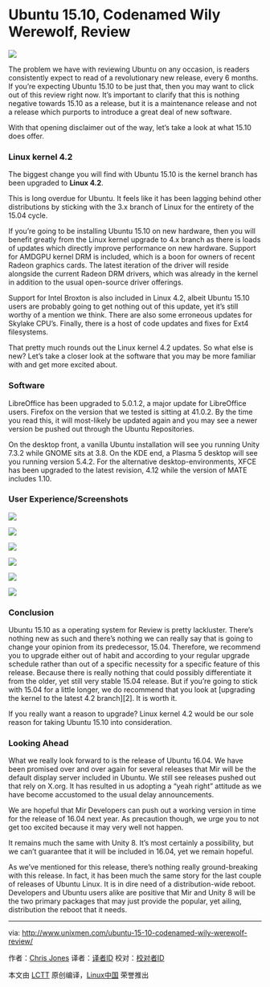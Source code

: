 Ubuntu 15.10, Codenamed Wily Werewolf, Review
================================================================================
![](http://1426826955.rsc.cdn77.org/wp-content/uploads/2015/10/Ubuntu-15.10-791x445.png)

The problem we have with reviewing Ubuntu on any occasion, is readers consistently expect to read of a revolutionary new release, every 6 months. If you’re expecting Ubuntu 15.10 to be just that, then you may want to click out of this review right now. It’s important to clarify that this is nothing negative towards 15.10 as a release, but it is a maintenance release and not a release which purports to introduce a great deal of new software.

With that opening disclaimer out of the way, let’s take a look at what 15.10 does offer.

### Linux kernel 4.2 ###

The biggest change you will find with Ubuntu 15.10 is the kernel branch has been upgraded to **Linux 4.2**.

This is long overdue for Ubuntu. It feels like it has been lagging behind other distributions by sticking with the 3.x branch of Linux for the entirety of the 15.04 cycle.

If you’re going to be installing Ubuntu 15.10 on new hardware, then you will benefit greatly from the Linux kernel upgrade to 4.x branch as there is loads of updates which directly improve performance on new hardware. Support for AMDGPU kernel DRM is included, which is a boon for owners of recent Radeon graphics cards. The latest iteration of the driver will reside alongside the current Radeon DRM drivers, which was already in the kernel in addition to the usual open-source driver offerings.

Support for Intel Broxton is also included in Linux 4.2, albeit Ubuntu 15.10 users are probably going to get nothing out of this update, yet it’s still worthy of a mention we think. There are also some erroneous updates for Skylake CPU’s. Finally, there is a host of code updates and fixes for Ext4 filesystems.

That pretty much rounds out the Linux kernel 4.2 updates. So what else is new? Let’s take a closer look at the software that you may be more familiar with and get more excited about.

### Software ###

LibreOffice has been upgraded to 5.0.1.2, a major update for LibreOffice users. Firefox on the version that we tested is sitting at 41.0.2. By the time you read this, it will most-likely be updated again and you may see a newer version be pushed out through the Ubuntu Repositories.

On the desktop front, a vanilla Ubuntu installation will see you running Unity 7.3.2 while GNOME sits at 3.8. On the KDE end, a Plasma 5 desktop will see you running version 5.4.2. For the alternative desktop-environments, XFCE has been upgraded to the latest revision, 4.12 while the version of MATE includes 1.10.

### User Experience/Screenshots ###

![](http://1426826955.rsc.cdn77.org/wp-content/uploads/2015/10/1.png)

![](http://1426826955.rsc.cdn77.org/wp-content/uploads/2015/10/2.png)

![](http://1426826955.rsc.cdn77.org/wp-content/uploads/2015/10/3.png)

![](http://1426826955.rsc.cdn77.org/wp-content/uploads/2015/10/4.png)

![](http://1426826955.rsc.cdn77.org/wp-content/uploads/2015/10/5.png)

![](http://1426826955.rsc.cdn77.org/wp-content/uploads/2015/10/6.png)

### Conclusion ###

Ubuntu 15.10 as a operating system for Review is pretty lackluster. There’s nothing new as such and there’s nothing we can really say that is going to change your opinion from its predecessor, 15.04. Therefore, we recommend you to upgrade either out of habit and according to your regular upgrade schedule rather than out of a specific necessity for a specific feature of this release. Because there is really nothing that could possibly differentiate it from the older, yet still very stable 15.04 release. But if you’re going to stick with 15.04 for a little longer, we do recommend that you look at [upgrading the kernel to the latest 4.2 branch][2]. It is worth it.

If you really want a reason to upgrade? Linux kernel 4.2 would be our sole reason for taking Ubuntu 15.10 into consideration.

### Looking Ahead ###

What we really look forward to is the release of Ubuntu 16.04. We have been promised over and over again for several releases that Mir will be the default display server included in Ubuntu. We still see releases pushed out that rely on X.org. It has resulted in us adopting a “yeah right” attitude as we have become accustomed to the usual delay announcements.

We are hopeful that Mir Developers can push out a working version in time for the release of 16.04 next year. As precaution though, we urge you to not get too excited because it may very well not happen.

It remains much the same with Unity 8. It’s most certainly a possibility, but we can’t guarantee that it will be included in 16.04, yet we remain hopeful.

As we’ve mentioned for this release, there’s nothing really ground-breaking with this release. In fact, it has been much the same story for the last couple of releases of Ubuntu Linux. It is in dire need of a distribution-wide reboot. Developers and Ubuntu users alike are positive that Mir and Unity 8 will be the two primary packages that may just provide the popular, yet ailing, distribution the reboot that it needs.

--------------------------------------------------------------------------------

via: http://www.unixmen.com/ubuntu-15-10-codenamed-wily-werewolf-review/

作者：[Chris Jones][a]
译者：[译者ID](https://github.com/译者ID)
校对：[校对者ID](https://github.com/校对者ID)

本文由 [LCTT](https://github.com/LCTT/TranslateProject) 原创编译，[Linux中国](https://linux.cn/) 荣誉推出

[a]:http://www.unixmen.com/author/chris/
[1]:http://www.unixmen.com/how-to-install-linux-kernel-4-2-3/